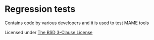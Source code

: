 # **Regression tests** #

Contains code by various developers and it is used to test MAME tools

Licensed under [The BSD 3-Clause License](http://opensource.org/licenses/BSD-3-Clause)
